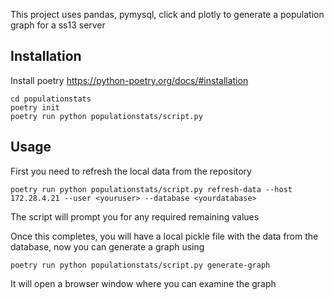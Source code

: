 This project uses pandas, pymysql, click and plotly to generate a population graph for a ss13 server

## Installation
Install poetry https://python-poetry.org/docs/#installation

    cd populationstats
    poetry init
    poetry run python populationstats/script.py 

## Usage
First you need to refresh the local data from the repository

    poetry run python populationstats/script.py refresh-data --host 172.28.4.21 --user <youruser> --database <yourdatabase>

The script will prompt you for any required remaining values

Once this completes, you will have a local pickle file with the data from the database, now you can generate a graph using
    
    poetry run python populationstats/script.py generate-graph

It will open a browser window where you can examine the graph